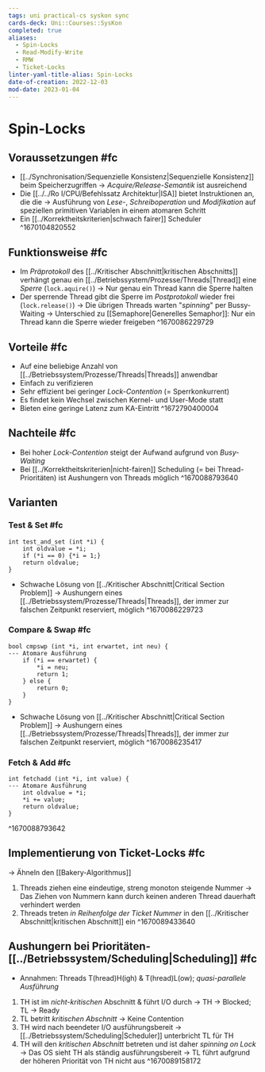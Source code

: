 ```yaml
---
tags: uni practical-cs syskon sync
cards-deck: Uni::Courses::SysKon
completed: true
aliases:
  - Spin-Locks
  - Read-Modify-Write
  - RMW
  - Ticket-Locks
linter-yaml-title-alias: Spin-Locks
date-of-creation: 2022-12-03
mod-date: 2023-01-04
---
```


# Spin-Locks

## Voraussetzungen #fc
- [[../Synchronisation/Sequenzielle Konsistenz|Sequenzielle Konsistenz]] beim Speicherzugriffen
	→ *Acquire/Release-Semantik* ist ausreichend
- Die [[../../Ro I/CPU/Befehlssatz Architektur|ISA]] bietet Instruktionen an, die die
	→ Ausführung von *Lese-*, *Schreiboperation* und *Modifikation* auf speziellen primitiven Variablen in einem atomaren Schritt
- Ein [[../Korrektheitskriterien|schwach fairer]] Scheduler
^1670104820552

## Funktionsweise #fc
- Im *Präprotokoll* des [[../Kritischer Abschnitt|kritischen Abschnitts]] verhängt genau ein [[../Betriebssystem/Prozesse/Threads|Thread]] eine *Sperre* (`lock.aquire()`)
	→ Nur genau ein Thread kann die Sperre halten
- Der sperrende Thread gibt die Sperre im *Postprotokoll* wieder frei (`lock.release()`)
	→ Die übrigen Threads warten "*spinning*" per Bussy-Waiting
	→ Unterschied zu [[Semaphore|Generelles Semaphor]]: Nur ein Thread kann die Sperre wieder freigeben
^1670086229729

## Vorteile #fc
- Auf eine beliebige Anzahl von [[../Betriebssystem/Prozesse/Threads|Threads]] anwendbar
- Einfach zu verifizieren
- Sehr effizient bei geringer *Lock-Contention* (= Sperrkonkurrent)
- Es findet kein Wechsel zwischen Kernel- und User-Mode statt
- Bieten eine geringe Latenz zum KA-Eintritt
^1672790400004

## Nachteile #fc
- Bei hoher *Lock-Contention* steigt der Aufwand aufgrund von *Busy-Waiting*
- Bei [[../Korrektheitskriterien|nicht-fairen]] Scheduling (= bei Thread-Prioritäten) ist Aushungern von Threads möglich
^1670088793640

## Varianten

### Test & Set #fc
```
int test_and_set (int *i) {
	int oldvalue = *i;
	if (*i == 0) {*i = 1;}
	return oldvalue;
}
```
- Schwache Lösung von [[../Kritischer Abschnitt|Critical Section Problem]]
	→ Aushungern eines [[../Betriebssystem/Prozesse/Threads|Threads]], der immer zur falschen Zeitpunkt reserviert, möglich
^1670086229723

### Compare & Swap #fc
```
bool cmpswp (int *i, int erwartet, int neu) {
--- Atomare Ausführung
	if (*i == erwartet) {
		*i = neu;
		return 1;
	} else {
		return 0;
	}
}
```
- Schwache Lösung von [[../Kritischer Abschnitt|Critical Section Problem]]
	→ Aushungern eines [[../Betriebssystem/Prozesse/Threads|Threads]], der immer zur falschen Zeitpunkt reserviert, möglich
^1670086235417

### Fetch & Add #fc
```
int fetchadd (int *i, int value) {
--- Atomare Ausführung
	int oldvalue = *i;
	*i += value;
	return oldvalue;
}
```
^1670088793642

## Implementierung von Ticket-Locks #fc
→ Ähneln den [[Bakery-Algorithmus]]
1. Threads ziehen eine eindeutige, streng monoton steigende Nummer
	 → Das Ziehen von Nummern kann durch keinen anderen Thread dauerhaft verhindert werden
2. Threads treten *in Reihenfolge der Ticket Nummer* in den [[../Kritischer Abschnitt|kritischen Abschnitt]] ein
^1670089433640

## Aushungern bei Prioritäten-[[../Betriebssystem/Scheduling|Scheduling]] #fc
- Annahmen: Threads T(hread)H(igh) & T(hread)L(ow); *quasi-parallele Ausführung*
1. TH ist im *nicht-kritischen* Abschnitt & führt I/O durch
	 → TH $\to$ Blocked; TL $\to$ Ready
2. TL betritt *kritischen Abschnitt*
	 → Keine Contention
3. TH wird nach beendeter I/O ausführungsbereit
	 → [[../Betriebssystem/Scheduling|Scheduler]] unterbricht TL für TH
4. TH will den *kritischen Abschnitt* betreten und ist daher *spinning on Lock*
	 → Das OS sieht TH als ständig ausführungsbereit
	 → TL führt aufgrund der höheren Priorität von TH nicht aus
^1670089158172
